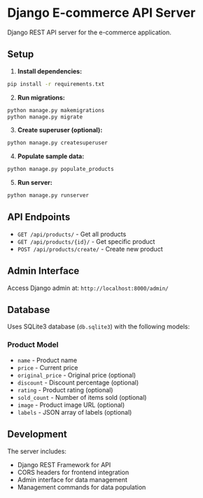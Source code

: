 # Django E-commerce API Server

Django REST API server for the e-commerce application.

## Setup

1. **Install dependencies:**
```bash
pip install -r requirements.txt
```

2. **Run migrations:**
```bash
python manage.py makemigrations
python manage.py migrate
```

3. **Create superuser (optional):**
```bash
python manage.py createsuperuser
```

4. **Populate sample data:**
```bash
python manage.py populate_products
```

5. **Run server:**
```bash
python manage.py runserver
```

## API Endpoints

- `GET /api/products/` - Get all products
- `GET /api/products/{id}/` - Get specific product
- `POST /api/products/create/` - Create new product

## Admin Interface

Access Django admin at: `http://localhost:8000/admin/`

## Database

Uses SQLite3 database (`db.sqlite3`) with the following models:

### Product Model
- `name` - Product name
- `price` - Current price
- `original_price` - Original price (optional)
- `discount` - Discount percentage (optional)
- `rating` - Product rating (optional)
- `sold_count` - Number of items sold (optional)
- `image` - Product image URL (optional)
- `labels` - JSON array of labels (optional)

## Development

The server includes:
- Django REST Framework for API
- CORS headers for frontend integration
- Admin interface for data management
- Management commands for data population 